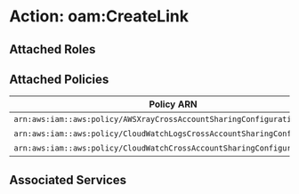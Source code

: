 # Action: oam:CreateLink

## Attached Roles

## Attached Policies

| Policy ARN | Policy Name |
|------------|-------------|
| `arn:aws:iam::aws:policy/AWSXrayCrossAccountSharingConfiguration` | [AWSXrayCrossAccountSharingConfiguration](../policies.md#awsxraycrossaccountsharingconfiguration) |
| `arn:aws:iam::aws:policy/CloudWatchLogsCrossAccountSharingConfiguration` | [CloudWatchLogsCrossAccountSharingConfiguration](../policies.md#cloudwatchlogscrossaccountsharingconfiguration) |
| `arn:aws:iam::aws:policy/CloudWatchCrossAccountSharingConfiguration` | [CloudWatchCrossAccountSharingConfiguration](../policies.md#cloudwatchcrossaccountsharingconfiguration) |

## Associated Services

